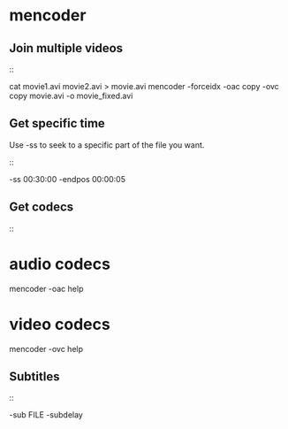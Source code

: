 # mencoder
Join multiple videos
--------------------
::

 cat movie1.avi movie2.avi > movie.avi
 mencoder -forceidx -oac copy -ovc copy movie.avi -o movie_fixed.avi

Get specific time
-----------------
Use -ss to seek to a specific part of the file you want.

::

  -ss 00:30:00 -endpos 00:00:05


Get codecs
----------
::

  # audio codecs
  mencoder -oac help
  # video codecs
  mencoder -ovc help

Subtitles
---------
::

 -sub FILE
 -subdelay

